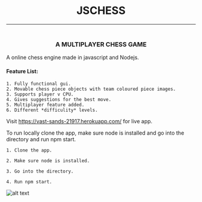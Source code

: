 <h1 align="center">
  <br>JSCHESS
  <br>
</h1>
<hr>
<h3 align="center">
<br>A MULTIPLAYER CHESS GAME
</h3>
A online chess engine made in javascript and Nodejs.

#### Feature List:
    1. Fully functional gui.
    2. Movable chess piece objects with team coloured piece images.
    3. Supports player v CPU.
    4. Gives suggestions for the best move.	
    5. Multiplayer feature added.
    6. Different *difficulity* levels.



Visit https://vast-sands-21917.herokuapp.com/ for live app.

To run locally clone the app, make sure node is installed and go into the directory and run npm start.

    1. Clone the app.

    2. Make sure node is installed.

    3. Go into the directory.

    4. Run npm start.
![alt text](https://media.gettyimages.com/photos/white-king-chess-piece-facing-opposition-on-chess-board-picture-id109349486)
